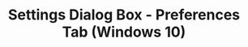 ---
title: Settings Dialog Box - Preferences Tab (Windows 10)
description: To display the Settings dialog box, in Application Compatibility Manager (ACM), on the Tools menu, click Settings.
redirect_url: https://technet.microsoft.com/itpro/windows/deploy/manage-windows-upgrades-with-upgrade-analytics
---